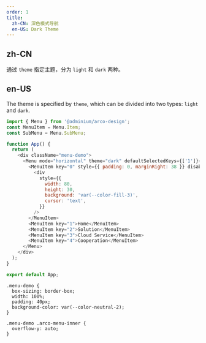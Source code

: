 ```yaml
---
order: 1
title:
  zh-CN: 深色模式导航
  en-US: Dark Theme
---
```


## zh-CN

通过 `theme` 指定主题，分为 `light` 和 `dark` 两种。

## en-US

The theme is specified by `theme`, which can be divided into two types: `light` and `dark`.

```js
import { Menu } from '@adminium/arco-design';
const MenuItem = Menu.Item;
const SubMenu = Menu.SubMenu;

function App() {
  return (
    <div className="menu-demo">
      <Menu mode="horizontal" theme="dark" defaultSelectedKeys={['1']}>
        <MenuItem key="0" style={{ padding: 0, marginRight: 38 }} disabled>
          <div
            style={{
              width: 80,
              height: 30,
              background: 'var(--color-fill-3)',
              cursor: 'text',
            }}
          />
        </MenuItem>
        <MenuItem key="1">Home</MenuItem>
        <MenuItem key="2">Solution</MenuItem>
        <MenuItem key="3">Cloud Service</MenuItem>
        <MenuItem key="4">Cooperation</MenuItem>
      </Menu>
    </div>
  );
}

export default App;
```

```css:silent
.menu-demo {
  box-sizing: border-box;
  width: 100%;
  padding: 40px;
  background-color: var(--color-neutral-2);
}

.menu-demo .arco-menu-inner {
  overflow-y: auto;
}
```

